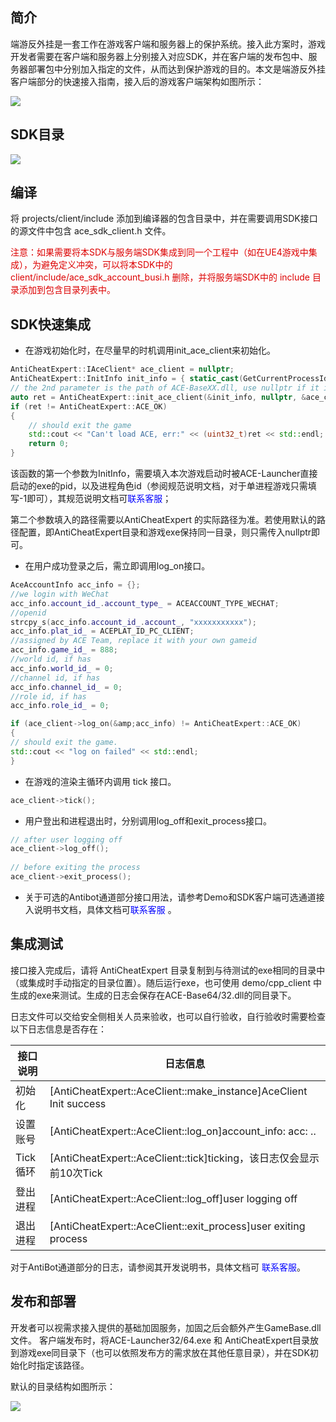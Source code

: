 ## 简介

端游反外挂是一套工作在游戏客户端和服务器上的保护系统。接入此方案时，游戏开发者需要在客户端和服务器上分别接入对应SDK，并在客户端的发布包中、服务器部署包中分别加入指定的文件，从而达到保护游戏的目的。本文是端游反外挂客户端部分的快速接入指南，接入后的游戏客户端架构如图所示：

![ ](/docs/ACE-doc/50_anti-cheat-pc/10/4.png)

## SDK目录

![ ](/docs/ACE-doc/50_anti-cheat-pc/10/5.png)

## 编译

将 projects/client/include 添加到编译器的包含目录中，并在需要调用SDK接口的源文件中包含 ace_sdk_client.h 文件。

<font color="#dd0000">注意：如果需要将本SDK与服务端SDK集成到同一个工程中（如在UE4游戏中集成），为避免定义冲突，可以将本SDK中的 client/include/ace_sdk_account_busi.h 删除，并将服务端SDK中的 include 目录添加到包含目录列表中。</font>

## SDK快速集成

* 在游戏初始化时，在尽量早的时机调用init_ace_client来初始化。

```c++
AntiCheatExpert::IAceClient* ace_client = nullptr; 
AntiCheatExpert::InitInfo init_info = { static_cast(GetCurrentProcessId()), -1 }; 
// the 2nd parameter is the path of ACE-BaseXX.dll, use nullptr if it is in the default path 
auto ret = AntiCheatExpert::init_ace_client(&init_info, nullptr, &ace_client); 
if (ret != AntiCheatExpert::ACE_OK) 
{ 
    // should exit the game 
    std::cout << "Can't load ACE, err:" << (uint32_t)ret << std::endl; 
    return 0; 
}
```

该函数的第一个参数为InitInfo，需要填入本次游戏启动时被ACE-Launcher直接启动的exe的pid，以及进程角色id（参阅规范说明文档，对于单进程游戏只需填写-1即可），其规范说明文档可<font color="blue">联系客服</font>；

第二个参数填入的路径需要以AntiCheatExpert 的实际路径为准。若使用默认的路径配置，即AntiCheatExpert目录和游戏exe保持同一目录，则只需传入nullptr即可。

* 在用户成功登录之后，需立即调用log_on接口。

```c++
AceAccountInfo acc_info = {}; 
//we login with WeChat 
acc_info.account_id_.account_type_ = ACEACCOUNT_TYPE_WECHAT; 
//openid 
strcpy_s(acc_info.account_id_.account_, "xxxxxxxxxxx"); 
acc_info.plat_id_ = ACEPLAT_ID_PC_CLIENT; 
//assigned by ACE Team, replace it with your own gameid 
acc_info.game_id_ = 888; 
//world id, if has 
acc_info.world_id_ = 0; 
//channel id, if has 
acc_info.channel_id_ = 0; 
//role id, if has 
acc_info.role_id_ = 0; 

if (ace_client->log_on(&amp;acc_info) != AntiCheatExpert::ACE_OK) 
{ 
// should exit the game. 
std::cout << "log on failed" << std::endl; 
}
```

* 在游戏的渲染主循环内调用 tick 接口。

```c++
ace_client->tick();
```

* 用户登出和进程退出时，分别调用log_off和exit_process接口。

```c++
// after user logging off
ace_client->log_off();
 
// before exiting the process
ace_client->exit_process();
```

* 关于可选的Antibot通道部分接口用法，请参考Demo和SDK客户端可选通道接入说明书文档，具体文档可<font color="blue">联系客服 </font>。

## 集成测试

接口接入完成后，请将 AntiCheatExpert 目录复制到与待测试的exe相同的目录中（或集成时手动指定的目录位置）。随后运行exe，也可使用 demo/cpp_client 中生成的exe来测试。生成的日志会保存在ACE-Base64/32.dll的同目录下。

日志文件可以交给安全侧相关人员来验收，也可以自行验收，自行验收时需要检查以下日志信息是否存在：

|接口说明 |日志信息 |
|------|------|
|初始化 |[AntiCheatExpert::AceClient::make_instance]AceClient Init success |
|设置账号 |[AntiCheatExpert::AceClient::log_on]account_info: acc: .. |
|Tick循环 |[AntiCheatExpert::AceClient::tick]ticking，该日志仅会显示前10次Tick |
|登出进程 |[AntiCheatExpert::AceClient::log_off]user logging off |
|退出进程 |[AntiCheatExpert::AceClient::exit_process]user exiting process |

对于AntiBot通道部分的日志，请参阅其开发说明书，具体文档可 <font color="blue">联系客服</font>。

## 发布和部署

开发者可以视需求接入提供的基础加固服务，加固之后会额外产生GameBase.dll文件。
客户端发布时，将ACE-Launcher32/64.exe 和 AntiCheatExpert目录放到游戏exe同目录下（也可以依照发布方的需求放在其他任意目录），并在SDK初始化时指定该路径。

默认的目录结构如图所示：

![ ](/docs/ACE-doc/50_anti-cheat-pc/10/6.png)

